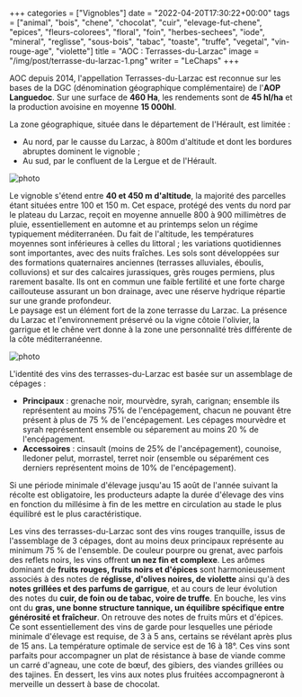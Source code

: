 +++
categories = ["Vignobles"]
date = "2022-04-20T17:30:22+00:00"
tags = ["animal", "bois", "chene", "chocolat", "cuir", "elevage-fut-chene", "epices", "fleurs-colorees", "floral", "foin", "herbes-sechees", "iode", "mineral", "reglisse", "sous-bois", "tabac", "toaste", "truffe", "vegetal", "vin-rouge-age", "violette"] 
title = "AOC : Terrasses-du-Larzac"
image = "/img/post/terrasse-du-larzac-1.png"
writer = "LeChaps"
+++

AOC depuis 2014, l'appellation Terrasses-du-Larzac est reconnue sur les bases de la DGC (dénomination géographique complémentaire) de l'**AOP Languedoc**. Sur une surface de **460 Ha**, les rendements sont de **45 hl/ha** et la production avoisine en moyenne **15 000hl**.  

La zone géographique, située dans le département de l'Hérault, est limitée :

* Au nord, par le causse du Larzac, à 800m d'altitude et dont les bordures abruptes dominent le vignoble ;
* Au sud, par le confluent de la Lergue et de l'Hérault.

![photo][1]

Le vignoble s'étend entre **40 et 450 m d'altitude**, la majorité des parcelles étant situées entre 100 et 150 m. Cet espace, protégé des vents du nord par le plateau du Larzac, reçoit en moyenne annuelle 800 à 900 millimètres de pluie, essentiellement en automne et au printemps selon un régime typiquement méditerranéen. Du fait de l'altitude, les températures moyennes sont inférieures à celles du littoral ; les variations quotidiennes sont importantes, avec des nuits fraîches. Les sols sont développées sur des formations quaternaires anciennes (terrasses alluviales, éboulis, colluvions) et sur des calcaires jurassiques, grès rouges permiens, plus rarement basalte. Ils ont en commun une faible fertilité et une forte charge caillouteuse assurant un bon drainage, avec une réserve hydrique répartie sur une grande profondeur.  
Le paysage est un élément fort de la zone terrasse du Larzac. La présence du Larzac et l'environnement préservé ou la vigne côtoie l'olivier, la garrigue et le chêne vert donne à la zone une personnalité très différente de la côte méditerranéenne.

![photo][2]

L'identité des vins des terrasses-du-Larzac est basée sur un assemblage de cépages :

* **Principaux** : grenache noir, mourvèdre, syrah, carignan; ensemble ils représentent au moins 75% de l'encépagement, chacun ne pouvant être présent à plus de 75 % de l'encépagement. Les cépages mourvèdre et syrah représentent ensemble ou séparement au moins 20 % de l'encépagement.
* **Accessoires** : cinsault (moins de 25% de l'ancépagement), counoise, lledoner pelut, morrastel, terret noir (ensemble ou séparément ces derniers représentent moins de 10% de l'encépagement).

Si une période minimale d'élevage jusqu'au 15 août de l'année suivant la récolte est obligatoire, les producteurs adapte la durée d'élevage des vins en fonction du millésime à fin de les mettre en circulation au stade le plus équilibré est le plus caractéristique.  

Les vins des terrasses-du-Larzac sont des vins rouges tranquille, issus de l'assemblage de 3 cépages, dont au moins deux principaux représente au minimum 75 % de l'ensemble. De couleur pourpre ou grenat, avec parfois des reflets noirs, les vins offrent **un nez fin et complexe**. Les arômes dominant de **fruits rouges, fruits noirs et d'épices** sont harmonieusement associés à des notes de **réglisse, d'olives noires, de violette** ainsi qu'à des **notes grillées et des parfums de garrigue**, et au cours de leur évolution des notes du **cuir, de foin ou de tabac, voire de truffe**.
En bouche, les vins ont du **gras, une bonne structure tannique, un équilibre spécifique entre générosité et fraîcheur**. On retrouve des notes de fruits mûrs et d'épices.  
Ce sont essentiellement des vins de garde pour lesquelles une période minimale d'élevage est requise, de 3 à 5 ans, certains se révélant après plus de 15 ans.
La température optimale de service est de 16 à 18°. Ces vins sont parfaits pour accompagner un plat de résistance à base de viande comme un carré d'agneau, une cote de bœuf, des gibiers, des viandes grillées ou des tajines. En dessert, les vins aux notes plus fruitées accompagneront à merveille un dessert à base de chocolat.

[1]: /img/post/terrasse-du-larzac-0.png
[2]: /img/post/terrasse-du-larzac-1.png

